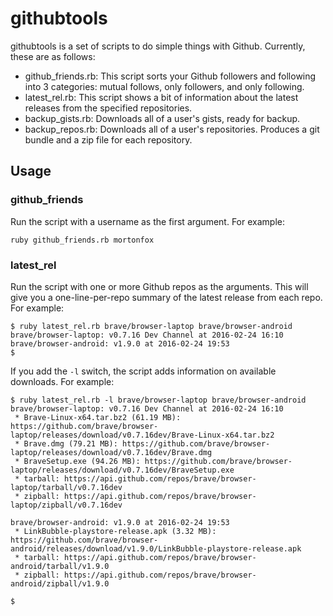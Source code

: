 # githubtools

githubtools is a set of scripts to do simple things with Github. Currently,
these are as follows:

* github\_friends.rb: This script sorts your Github followers and following
  into 3 categories: mutual follows, only followers, and only following.
* latest\_rel.rb: This script shows a bit of information about the latest
  releases from the specified repositories.
* backup\_gists.rb: Downloads all of a user's gists, ready for backup.
* backup\_repos.rb: Downloads all of a user's repositories. Produces a git
  bundle and a zip file for each repository.

## Usage

### github\_friends

Run the script with a username as the first argument. For example:

    ruby github_friends.rb mortonfox

### latest\_rel

Run the script with one or more Github repos as the arguments. This will give
you a one-line-per-repo summary of the latest release from each repo. For
example:

    $ ruby latest_rel.rb brave/browser-laptop brave/browser-android
    brave/browser-laptop: v0.7.16 Dev Channel at 2016-02-24 16:10
    brave/browser-android: v1.9.0 at 2016-02-24 19:53
    $

If you add the ```-l``` switch, the script adds information on available
downloads. For example:

    $ ruby latest_rel.rb -l brave/browser-laptop brave/browser-android
    brave/browser-laptop: v0.7.16 Dev Channel at 2016-02-24 16:10
     * Brave-Linux-x64.tar.bz2 (61.19 MB): https://github.com/brave/browser-laptop/releases/download/v0.7.16dev/Brave-Linux-x64.tar.bz2
     * Brave.dmg (79.21 MB): https://github.com/brave/browser-laptop/releases/download/v0.7.16dev/Brave.dmg
     * BraveSetup.exe (94.26 MB): https://github.com/brave/browser-laptop/releases/download/v0.7.16dev/BraveSetup.exe
     * tarball: https://api.github.com/repos/brave/browser-laptop/tarball/v0.7.16dev
     * zipball: https://api.github.com/repos/brave/browser-laptop/zipball/v0.7.16dev

    brave/browser-android: v1.9.0 at 2016-02-24 19:53
     * LinkBubble-playstore-release.apk (3.32 MB): https://github.com/brave/browser-android/releases/download/v1.9.0/LinkBubble-playstore-release.apk
     * tarball: https://api.github.com/repos/brave/browser-android/tarball/v1.9.0
     * zipball: https://api.github.com/repos/brave/browser-android/zipball/v1.9.0

    $
